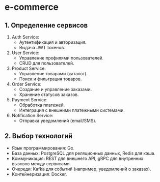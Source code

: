 # e-commerce

## 1. Определение сервисов

1. Auth Service:
   - Аутентификация и авторизация.
   - Выдача JWT токенов.
2. User Service:
   - Управление профилями пользователей.
   - CRUD для пользователей.
3. Product Service:
   - Управление товарами (каталог).
   - Поиск и фильтрация товаров.
4. Order Service:
   - Создание и управление заказами.
   - Хранение статусов заказов.
5. Payment Service:
   - Обработка платежей.
   - Интеграция с внешними платежными системами.
6. Notification Service:
   - Отправка уведомлений (email/SMS).

## 2. Выбор технологий
- Язык программирования: Go.
- База данных: PostgreSQL для реляционных данных, Redis для кэша.
- Коммуникация: REST для внешнего API, gRPC для внутренних вызовов между сервисами.
- Очереди: Kafka для событий (например, уведомлений о заказах).
- Контейнеризация: Docker.

